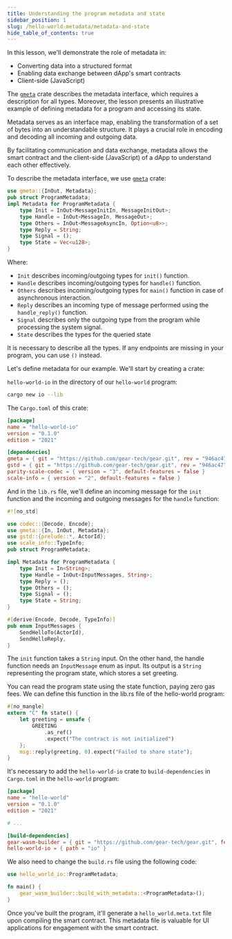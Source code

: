```yaml
---
title: Understanding the program metadata and state
sidebar_position: 1
slug: /hello-world-metadata/metadata-and-state
hide_table_of_contents: true
---
```


In this lesson, we'll demonstrate the role of metadata in:

- Converting data into a structured format
- Enabling data exchange between dApp's smart contracts
- Client-side (JavaScript)

The [`gmeta`](https://docs.gear.rs/gmeta/) crate describes the metadata interface, which requires a description for all types. Moreover, the lesson presents an illustrative example of defining metadata for a program and accessing its state.

Metadata serves as an interface map, enabling the transformation of a set of bytes into an understandable structure. It plays a crucial role in encoding and decoding all incoming and outgoing data.

By facilitating communication and data exchange, metadata allows the smart contract and the client-side (JavaScript) of a dApp to understand each other effectively.

To describe the metadata interface, we use [`gmeta`](https://docs.gear.rs/gmeta/) crate:

```rust
use gmeta::{InOut, Metadata};
pub struct ProgramMetadata;
impl Metadata for ProgramMetadata {
    type Init = InOut<MessageInitIn, MessageInitOut>;
    type Handle = InOut<MessageIn, MessageOut>;
    type Others = InOut<MessageAsyncIn, Option<u8>>;
    type Reply = String;
    type Signal = ();
    type State = Vec<u128>;
}
```

Where:

- `Init` describes incoming/outgoing types for `init()` function.
- `Handle` describes incoming/outgoing types for `handle()` function.
- `Others` describes incoming/outgoing types for `main()` function in case of asynchronous interaction.
- `Reply` describes an incoming type of message performed using the `handle_reply()` function.
- `Signal` describes only the outgoing type from the program while processing the system signal.
- `State` describes the types for the queried state

It is necessary to describe all the types. If any endpoints are missing in your program, you can use `()` instead.

Let's define metadata for our example. We'll start by creating a crate:

`hello-world-io` in the directory of our `hello-world` program:

```bash
cargo new io --lib
```

The `Cargo.toml` of this crate:

```toml title="io/Cargo.toml"
[package]
name = "hello-world-io"
version = "0.1.0"
edition = "2021"

[dependencies]
gmeta = { git = "https://github.com/gear-tech/gear.git", rev = "946ac47" }
gstd = { git = "https://github.com/gear-tech/gear.git", rev = "946ac47" }
parity-scale-codec = { version = "3", default-features = false }
scale-info = { version = "2", default-features = false }
```

And in the `lib.rs` file, we'll define an incoming message for the `init` function and the incoming and outgoing messages for the `handle` function:

```rust title="hello-world-io/src/lib.rs"
#![no_std]

use codec::{Decode, Encode};
use gmeta::{In, InOut, Metadata};
use gstd::{prelude::*, ActorId};
use scale_info::TypeInfo;
pub struct ProgramMetadata;

impl Metadata for ProgramMetadata {
    type Init = In<String>;
    type Handle = InOut<InputMessages, String>;
    type Reply = ();
    type Others = ();
    type Signal = ();
    type State = String;
}

#[derive(Encode, Decode, TypeInfo)]
pub enum InputMessages {
    SendHelloTo(ActorId),
    SendHelloReply,
}
```

The `init` function takes a `String` input. On the other hand, the handle function needs an `InputMessage` enum as input. Its output is a `String` representing the program state, which stores a set greeting.

You can read the program state using the state function, paying zero gas fees. We can define this function in the lib.rs file of the hello-world program:

```rust title="hello-world/src/lib.rs"
#[no_mangle]
extern "C" fn state() {
    let greeting = unsafe {
        GREETING
            .as_ref()
            .expect("The contract is not initialized")
    };
    msg::reply(greeting, 0).expect("Failed to share state");
}
```

It's necessary to add the `hello-world-io` crate to `build-dependencies` in `Cargo.toml` in the `hello-world` program:

```toml title="hello-world/Cargo.toml"
[package]
name = "hello-world"
version = "0.1.0"
edition = "2021"

# ...

[build-dependencies]
gear-wasm-builder = { git = "https://github.com/gear-tech/gear.git", features = ["wasm-opt"], rev = "946ac47" }
hello-world-io = { path = "io" }
```

We also need to change the `build.rs` file using the following code:

```rust title="hello-world/build.rs"
use hello_world_io::ProgramMetadata;

fn main() {
    gear_wasm_builder::build_with_metadata::<ProgramMetadata>();
}
```

Once you've built the program, it'll generate a `hello_world.meta.txt` file upon compiling the smart contract. This metadata file is valuable for UI applications for engagement with the smart contract.
